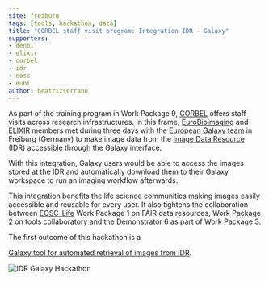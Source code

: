 ```yaml
---
site: freiburg
tags: [tools, hackathon, data]
title: "CORBEL staff visit program: Integration IDR - Galaxy"
supporters:
- denbi
- elixir
- corbel
- idr
- eosc
- eubi
author: beatrizserrano
---
```



As part of the training program in Work Package 9, [CORBEL](https://www.corbel-project.eu/home.html) offers staff visits across research infrastructures.
In this frame, [EuroBioimaging](https://www.eurobioimaging.eu/) and [ELIXIR](https://elixir-europe.org/) members met during three days with the [European Galaxy team](https://galaxyproject.eu/freiburg/) in Freiburg (Germany)
to make image data from the [Image Data Resource](https://idr.openmicroscopy.org/) (IDR) accessible through the Galaxy interface.

With this integration, Galaxy users would be able to access the images stored at the IDR and automatically
download them to their Galaxy workspace to run an imaging workflow afterwards.

This integration benefits the life science communities making images easily accessible and reusable
for every user. It also tightens the collaboration between [EOSC-Life](https://www.eosc-life.eu/) Work Package 1 on FAIR data resources,
Work Package 2 on tools collaboratory and the Demonstrator 6 as part of Work Package 3.

The first outcome of this hackathon is a

[Galaxy tool for automated retrieval of images from IDR](https://usegalaxy.eu/root?tool_id=idr_download_by_ids).

![IDR Galaxy Hackathon](/assets/media/idr_hackathon_2020.jpeg)
